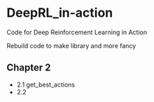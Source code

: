 # DeepRL_in-action
Code for Deep Reinforcement Learning in Action

Rebuild code to make library and more fancy


## Chapter 2

 - 2.1 get_best_actions
 - 2.2 
